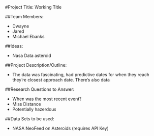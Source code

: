 #Project Title: Working Title

##Team Members:
- Dwayne
- Jared
- Michael Ebanks

##Ideas:
- Nasa Data asteroid

##Project Description/Outline:
- The data was fascinating, had predictive dates for when they reach they’re closest approach date. There’s also data

##Research Questions to Answer:
- When was the most recent event?
- Miss Distance
- Potentially hazerdous

##Data Sets to be used:
- NASA NeoFeed on Asteroids (requires API Key)
